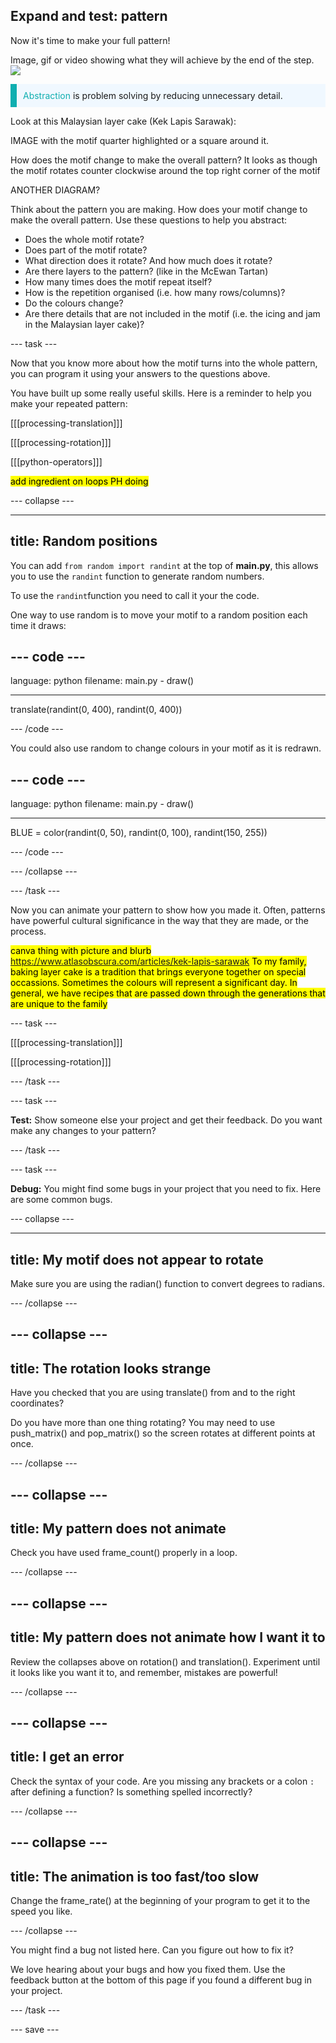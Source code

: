 ## Expand and test: pattern

Now it's time to make your full pattern!

Image, gif or video showing what they will achieve by the end of the step. ![](images/image.png)

<p style="border-left: solid; border-width:10px; border-color: #0faeb0; background-color: aliceblue; padding: 10px;"><span style="color: #0faeb0">Abstraction</span> is problem solving by reducing unnecessary detail. 

</p>

Look at this Malaysian layer cake (Kek Lapis Sarawak):

IMAGE with the motif quarter highlighted or a square around it.

How does the motif change to make the overall pattern? It looks as though the motif rotates counter clockwise around the top right corner of the motif

ANOTHER DIAGRAM?

Think about the pattern you are making. How does your motif change to make the overall pattern. Use these questions to help you abstract:
- Does the whole motif rotate?
- Does part of the motif rotate?
- What direction does it rotate? And how much does it rotate?
- Are there layers to the pattern? (like in the McEwan Tartan)
- How many times does the motif repeat itself?
- How is the repetition organised (i.e. how many rows/columns)?
- Do the colours change?
- Are there details that are not included in the motif (i.e. the icing and jam in the Malaysian layer cake)?

--- task ---

Now that you know more about how the motif turns into the whole pattern, you can program it using your answers to the questions above.

You have built up some really useful skills. Here is a reminder to help you make your repeated pattern: 

[[[processing-translation]]]

[[[processing-rotation]]]

[[[python-operators]]]

<mark>add ingredient on loops PH doing </mark>


--- collapse ---

---
title: Random positions
---

You can add `from random import randint` at the top of **main.py**, this allows you to use the `randint` function to generate random numbers.

To use the `randint`function you need to call it your the code. 

One way to use random is to move your motif to a random position each time it draws:

--- code ---
---
language: python
filename: main.py - draw()

---

translate(randint(0, 400), randint(0, 400))

--- /code ---

You could also use random to change colours in your motif as it is redrawn. 

--- code ---
---
language: python
filename: main.py - draw()

---

BLUE = color(randint(0, 50), randint(0, 100), randint(150, 255))

--- /code ---

--- /collapse ---

--- /task ---

Now you can animate your pattern to show how you made it. Often, patterns have powerful cultural significance in the way that they are made, or the process.

<mark>canva thing with picture and blurb https://www.atlasobscura.com/articles/kek-lapis-sarawak To my family, baking layer cake is a tradition that brings everyone together on special occassions. Sometimes the colours will represent a significant day. In general, we have recipes that are passed down through the generations that are unique to the family</mark>

--- task ---

[[[processing-translation]]]

[[[processing-rotation]]]

--- /task ---


--- task ---

**Test:** Show someone else your project and get their feedback. Do you want make any changes to your pattern? 

--- /task ---

--- task ---

**Debug:** You might find some bugs in your project that you need to fix. Here are some common bugs.

--- collapse ---

---
title: My motif does not appear to rotate
---

Make sure you are using the radian() function to convert degrees to radians.

--- /collapse ---

--- collapse ---
---
title: The rotation looks strange
---

Have you checked that you are using translate() from and to the right coordinates? 

Do you have more than one thing rotating? You may need to use push_matrix() and pop_matrix() so the screen rotates at different points at once.

--- /collapse ---

--- collapse ---
---
title: My pattern does not animate
---

Check you have used frame_count() properly in a loop.

--- /collapse ---

--- collapse ---
---
title: My pattern does not animate how I want it to
---

Review the collapses above on rotation() and translation(). Experiment until it looks like you want it to, and remember, mistakes are powerful!

--- /collapse ---

--- collapse ---
---
title: I get an error
---

Check the syntax of your code. Are you missing any brackets or a colon `:` after defining a function? Is something spelled incorrectly?

--- /collapse ---

--- collapse ---
---
title: The animation is too fast/too slow
---

Change the frame_rate() at the beginning of your program to get it to the speed you like.

--- /collapse ---

You might find a bug not listed here. Can you figure out how to fix it?

We love hearing about your bugs and how you fixed them. Use the feedback button at the bottom of this page if you found a different bug in your project.

--- /task ---


--- save ---
